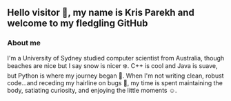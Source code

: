 ## Hello visitor 🌊, my name is Kris Parekh and welcome to my fledgling GitHub

### About me
I'm a University of Sydney studied computer scientist from Australia, though beaches are nice but I say snow is nicer ❄️. C++ is cool and Java is suave, but Python is where my journey began 🐍. When I'm not writing clean, robust code...and receding my hairline on bugs 🐛, my time is spent maintaining the body, satiating curiosity, and enjoying the little moments ☺️.
<!--
**Finger-Food/finger-food** is a ✨ _special_ ✨ repository because its `README.md` (this file) appears on your GitHub profile.

Here are some ideas to get you started:

- 🔭 I’m currently working on ...
- 🌱 I’m currently learning ...
- 👯 I’m looking to collaborate on ...
- 🤔 I’m looking for help with ...
- 💬 Ask me about ...
- 📫 How to reach me: ...
- 😄 Pronouns: ...
- ⚡ Fun fact: ...
-->
